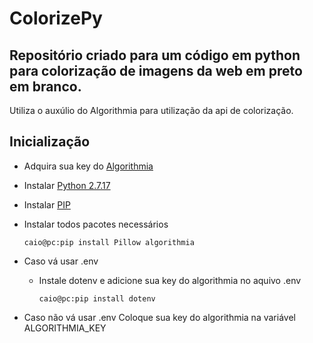 # ColorizePy
## Repositório criado para um código em python para colorização de imagens da web em preto em branco.
Utiliza o auxúlio do Algorithmia para utilização da api de colorização.

## Inicialização

- Adquira sua key do [Algorithmia](https://algorithmia.com/)

- Instalar [Python 2.7.17](https://www.python.org/downloads/release/python-2717/)

- Instalar [PIP](https://pip.pypa.io/en/stable/installing/)

- Instalar todos pacotes necessários
    ```console
    caio@pc:pip install Pillow algorithmia
    ```
- Caso vá usar .env 
  - Instale dotenv e adicione sua key do algorithmia no aquivo .env
      ```console
      caio@pc:pip install dotenv
      ```
 
- Caso não vá usar .env
  Coloque sua key do algorithmia na variável ALGORITHMIA_KEY
